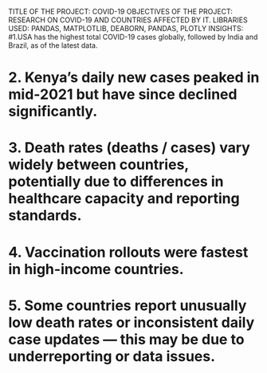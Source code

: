 TITLE OF THE PROJECT: COVID-19
OBJECTIVES OF THE PROJECT: RESEARCH ON COVID-19 AND COUNTRIES AFFECTED BY IT.
LIBRARIES USED: PANDAS, MATPLOTLIB, DEABORN, PANDAS, PLOTLY
INSIGHTS:  
#1.USA has the highest total COVID-19 cases globally, followed by India and Brazil, as of the latest data.
# 2. Kenya’s daily new cases peaked in mid-2021 but have since declined significantly.
# 3. Death rates (deaths / cases) vary widely between countries, potentially due to differences in healthcare capacity and reporting standards.
# 4. Vaccination rollouts were fastest in high-income countries.
# 5. Some countries report unusually low death rates or inconsistent daily case updates — this may be due to underreporting or data issues.
